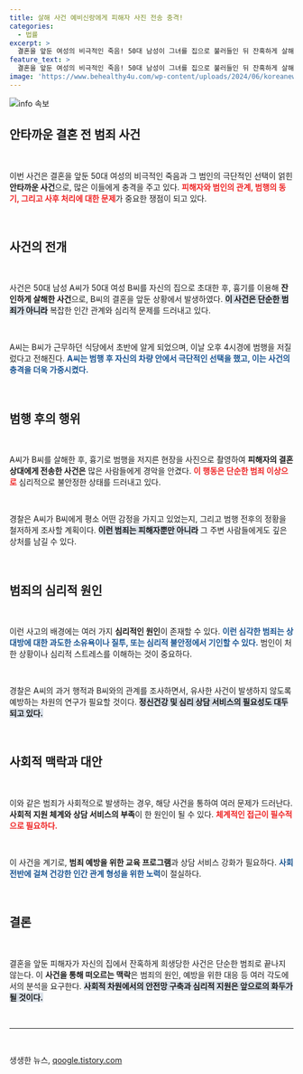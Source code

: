 ```yaml
---
title: 살해 사건 예비신랑에게 피해자 사진 전송 충격!
categories:
  - 법률
excerpt: >
  결혼을 앞둔 여성의 비극적인 죽음! 50대 남성이 그녀를 집으로 불러들인 뒤 잔혹하게 살해하고, 목숨을 끊기 전 극단적인 메시지를 보냈습니다. 사건의 전모가 밝혀질 수 있을지 궁금증을 자아냅니다.
feature_text: >
  결혼을 앞둔 여성의 비극적인 죽음! 50대 남성이 그녀를 집으로 불러들인 뒤 잔혹하게 살해하고, 목숨을 끊기 전 극단적인 메시지를 보냈습니다. 사건의 전모가 밝혀질 수 있을지 궁금증을 자아냅니다.
image: 'https://www.behealthy4u.com/wp-content/uploads/2024/06/koreanews.jpg'
---
```


<p><img src="https://www.behealthy4u.com/wp-content/uploads/2024/06/koreanews.jpg" alt="info 속보" /></p>

<h2 data-ke-size="size26">안타까운 결혼 전 범죄 사건</h2>

<p data-ke-size="size16">&nbsp;</p>

<p>이번 사건은 결혼을 앞둔 50대 여성의 비극적인 죽음과 그 범인의 극단적인 선택이 얽힌 <b>안타까운 사건</b>으로, 많은 이들에게 충격을 주고 있다. <b><span style="color: #ee2323;">피해자와 범인의 관계, 범행의 동기, 그리고 사후 처리에 대한 문제</span></b>가 중요한 쟁점이 되고 있다. </p>

<p data-ke-size="size16">&nbsp;</p>

<h2> 사건의 전개 </h2>

<p data-ke-size="size16">&nbsp;</p>

<p>사건은 50대 남성 A씨가 50대 여성 B씨를 자신의 집으로 초대한 후, 흉기를 이용해 <b>잔인하게 살해한 사건</b>으로, B씨의 결혼을 앞둔 상황에서 발생하였다. <b><span style="background-color: #21538527;">이 사건은 단순한 범죄가 아니라</span></b> 복잡한 인간 관계와 심리적 문제를 드러내고 있다. </p>

<p data-ke-size="size16">&nbsp;</p>

<p>A씨는 B씨가 근무하던 식당에서 초반에 알게 되었으며, 이날 오후 4시경에 범행을 저질렀다고 전해진다. <b><span style="color: #1a5490;">A씨는 범행 후 자신의 차량 안에서 극단적인 선택을 했고, 이는 사건의 충격을 더욱 가중시켰다.</span></b> </p>

<p data-ke-size="size16">&nbsp;</p>

<h2> 범행 후의 행위 </h2>

<p data-ke-size="size16">&nbsp;</p>

<p>A씨가 B씨를 살해한 후, 흉기로 범행을 저지른 현장을 사진으로 촬영하여 <b>피해자의 결혼 상대에게 전송한 사건은</b> 많은 사람들에게 경악을 안겼다. <b><span style="color: #ee2323;">이 행동은 단순한 범죄 이상으로</span></b> 심리적으로 불안정한 상태를 드러내고 있다. </p>

<p data-ke-size="size16">&nbsp;</p>

<p>경찰은 A씨가 B씨에게 평소 어떤 감정을 가지고 있었는지, 그리고 범행 전후의 정황을 철저하게 조사할 계획이다. <b><span style="background-color: #21538527;">이런 범죄는 피해자뿐만 아니라</span></b> 그 주변 사람들에게도 깊은 상처를 남길 수 있다.</p>

<p data-ke-size="size16">&nbsp;</p>

<h2> 범죄의 심리적 원인 </h2>

<p data-ke-size="size16">&nbsp;</p>

<p>이런 사고의 배경에는 여러 가지 <b>심리적인 원인</b>이 존재할 수 있다. <b><span style="color: #1a5490;">이런 심각한 범죄는 상대방에 대한 과도한 소유욕이나 질투, 또는 심리적 불안정에서 기인할 수 있다.</span></b> 범인이 처한 상황이나 심리적 스트레스를 이해하는 것이 중요하다.</p>

<p data-ke-size="size16">&nbsp;</p>

<p>경찰은 A씨의 과거 행적과 B씨와의 관계를 조사하면서, 유사한 사건이 발생하지 않도록 예방하는 차원의 연구가 필요할 것이다. <b><span style="background-color: #21538527;">정신건강 및 심리 상담 서비스의 필요성도 대두되고 있다.</span></b></p>

<p data-ke-size="size16">&nbsp;</p>

<h2> 사회적 맥락과 대안 </h2>

<p data-ke-size="size16">&nbsp;</p>

<p>이와 같은 범죄가 사회적으로 발생하는 경우, 해당 사건을 통하여 여러 문제가 드러난다. <b>사회적 지원 체계와 상담 서비스의 부족</b>이 한 원인이 될 수 있다. <b><span style="color: #ee2323;">체계적인 접근이 필수적으로 필요하다.</span></b></p>

<p data-ke-size="size16">&nbsp;</p>

<p>이 사건을 계기로, <b>범죄 예방을 위한 교육 프로그램</b>과 상담 서비스 강화가 필요하다. <b><span style="color: #1a5490;">사회 전반에 걸쳐 건강한 인간 관계 형성을 위한 노력</span></b>이 절실하다.</p>

<p data-ke-size="size16">&nbsp;</p>

<h2> 결론 </h2>

<p data-ke-size="size16">&nbsp;</p>

<p>결혼을 앞둔 피해자가 자신의 집에서 잔혹하게 희생당한 사건은 단순한 범죄로 끝나지 않는다. 이 <b>사건을 통해 떠오르는 맥락</b>은 범죄의 원인, 예방을 위한 대응 등 여러 각도에서의 분석을 요구한다. <b><span style="background-color: #21538527;">사회적 차원에서의 안전망 구축과 심리적 지원은 앞으로의 화두가 될 것이다.</span></b></p>

<p data-ke-size="size16">&nbsp;</p> 

<hr>

<p data-ke-size="size16">&nbsp;</p> 
생생한 뉴스, <a href="https://qoogle.tistory.com" rel="dofollow">qoogle.tistory.com</a>


